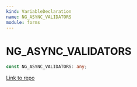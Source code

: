```yaml
---
kind: VariableDeclaration
name: NG_ASYNC_VALIDATORS
module: forms
---
```


# NG_ASYNC_VALIDATORS

```ts
const NG_ASYNC_VALIDATORS: any;
```

[Link to repo](https://github.com/timdeschryver/angular/blob/master/packages/forms/src/validators.ts#L65-L66)
